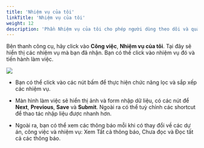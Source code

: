 ```yaml
---
title: 'Nhiệm vụ của tôi'
linkTitle: 'Nhiệm vụ của tôi'
weight: 12
description: 'Phần Nhiệm vụ của tôi cho phép người dùng theo dõi và quản lý các nhiệm vụ cá nhân của họ. Bạn sẽ tìm hiểu cách xem danh sách các nhiệm vụ, cập nhật tiến độ và hoàn thành chúng'
---
```



Bên thanh công cụ, hãy click vào **Công việc**,  **Nhiệm vụ của tôi**. Tại đây sẽ hiển thị các nhiệm vụ mà bạn đã nhận. Bạn có thế click vào nhiệm vụ đó và tiến hành làm việc.

![](/img/worker_8.png)

- Bạn có thể click vào các nút bấm để thực hiện chức năng lọc và sắp xếp các nhiệm vụ.

- Màn hình làm việc sẽ hiển thị ảnh và form nhập dữ liệu, có các nút để **Next**, **Previous**, **Save** và **Submit**. Ngoài ra có thể tuỳ chỉnh các shortcut để thao tác nhập liệu được nhanh hơn.

- Ngoài ra, bạn có thể xem các thông báo mỗi khi có thay đổi về các dự án, công việc và nhiệm vụ: Xem Tất cả thông báo, Chưa đọc và Đọc tất cả các thông báo.
